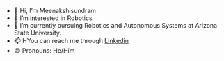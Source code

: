 - 👋 Hi, I’m Meenakshisundram
- 👀 I’m interested in Robotics
- 🌱 I’m currently pursuing Robotics and Autonomous Systems at Arizona State University.
- 📫 HYou can reach me through [Linkedin](http://www.linkedin.com/in/meenakshisundramg)
- 😄 Pronouns: He/Him


<!---
Meenakshisundram2003/Meenakshisundram2003 is a ✨ special ✨ repository because its `README.md` (this file) appears on your GitHub profile.
You can click the Preview link to take a look at your changes.
--->
